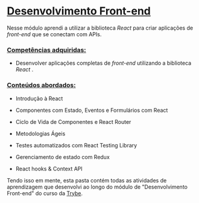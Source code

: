 # <u>Desenvolvimento Front-end</u> 

Nesse módulo aprendi a utilizar a biblioteca *React* para criar aplicações de *front-end* que se conectam com APIs.

### **<u>Competências adquiridas:</u>**

- Desenvolver aplicações completas de *front-end* utilizando a biblioteca *React* .


### **<u>Conteúdos abordados:</u>**

- Introdução à React

-  Componentes com Estado, Eventos e Formulários com React

-  Ciclo de Vida de Componentes e React Router

- Metodologias Ágeis

- Testes automatizados com React Testing Library

- Gerenciamento de estado com Redux

- React hooks & Context API

  

Tendo isso em mente, esta pasta contém todas as atividades de aprendizagem que desenvolvi ao longo do módulo de "Desenvolvimento Front-end" do curso da [Trybe](https://www.betrybe.com/).

